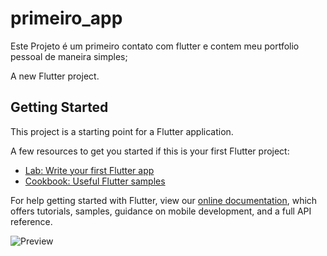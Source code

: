 # primeiro_app

Este Projeto é um primeiro contato com flutter e contem meu portfolio pessoal de maneira simples;

A new Flutter project.




## Getting Started

This project is a starting point for a Flutter application.

A few resources to get you started if this is your first Flutter project:

- [Lab: Write your first Flutter app](https://flutter.dev/docs/get-started/codelab)
- [Cookbook: Useful Flutter samples](https://flutter.dev/docs/cookbook)

For help getting started with Flutter, view our
[online documentation](https://flutter.dev/docs), which offers tutorials,
samples, guidance on mobile development, and a full API reference.

![Preview](https://user-images.githubusercontent.com/23100449/151993550-cff07398-f205-4ea3-a0b1-24ceeef1fa9e.png)
